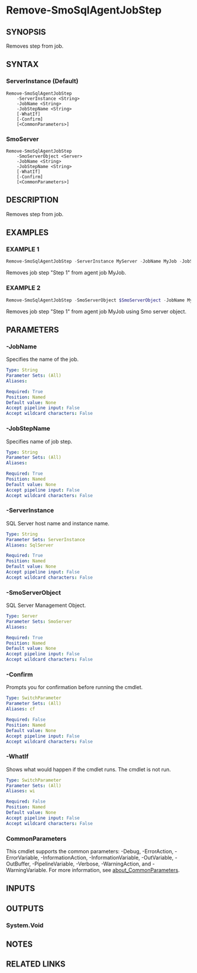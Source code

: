 ﻿---
external help file: SQLServerAgentTools-help.xml
Module Name: SQLServerAgentTools
online version:
schema: 2.0.0
---

# Remove-SmoSqlAgentJobStep

## SYNOPSIS
Removes step from job.

## SYNTAX

### ServerInstance (Default)
```
Remove-SmoSqlAgentJobStep
	-ServerInstance <String>
	-JobName <String>
	-JobStepName <String>
	[-WhatIf]
	[-Confirm]
	[<CommonParameters>]
```

### SmoServer
```
Remove-SmoSqlAgentJobStep
	-SmoServerObject <Server>
	-JobName <String>
	-JobStepName <String>
	[-WhatIf]
	[-Confirm]
	[<CommonParameters>]
```

## DESCRIPTION
Removes step from job.

## EXAMPLES

### EXAMPLE 1
```powershell
Remove-SmoSqlAgentJobStep -ServerInstance MyServer -JobName MyJob -JobStepName "Step 1"
```

Removes job step "Step 1" from agent job MyJob.

### EXAMPLE 2
```powershell
Remove-SmoSqlAgentJobStep -SmoServerObject $SmoServerObject -JobName MyJob -JobStepName "Step 1"
```

Removes job step "Step 1" from agent job MyJob using Smo server object.

## PARAMETERS

### -JobName
Specifies the name of the job.

```yaml
Type: String
Parameter Sets: (All)
Aliases:

Required: True
Position: Named
Default value: None
Accept pipeline input: False
Accept wildcard characters: False
```

### -JobStepName
Specifies name of job step.

```yaml
Type: String
Parameter Sets: (All)
Aliases:

Required: True
Position: Named
Default value: None
Accept pipeline input: False
Accept wildcard characters: False
```

### -ServerInstance
SQL Server host name and instance name.

```yaml
Type: String
Parameter Sets: ServerInstance
Aliases: SqlServer

Required: True
Position: Named
Default value: None
Accept pipeline input: False
Accept wildcard characters: False
```

### -SmoServerObject
SQL Server Management Object.

```yaml
Type: Server
Parameter Sets: SmoServer
Aliases:

Required: True
Position: Named
Default value: None
Accept pipeline input: False
Accept wildcard characters: False
```

### -Confirm
Prompts you for confirmation before running the cmdlet.

```yaml
Type: SwitchParameter
Parameter Sets: (All)
Aliases: cf

Required: False
Position: Named
Default value: None
Accept pipeline input: False
Accept wildcard characters: False
```

### -WhatIf
Shows what would happen if the cmdlet runs.
The cmdlet is not run.

```yaml
Type: SwitchParameter
Parameter Sets: (All)
Aliases: wi

Required: False
Position: Named
Default value: None
Accept pipeline input: False
Accept wildcard characters: False
```

### CommonParameters
This cmdlet supports the common parameters: -Debug, -ErrorAction, -ErrorVariable, -InformationAction, -InformationVariable, -OutVariable, -OutBuffer, -PipelineVariable, -Verbose, -WarningAction, and -WarningVariable. For more information, see [about_CommonParameters](http://go.microsoft.com/fwlink/?LinkID=113216).

## INPUTS

## OUTPUTS

### System.Void

## NOTES

## RELATED LINKS
